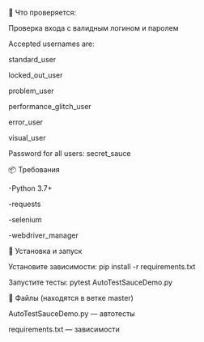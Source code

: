 📌 Что проверяется:

 Проверка входа с валидным логином и паролем

 Accepted usernames are:
 
standard_user

locked_out_user

problem_user

performance_glitch_user

error_user

visual_user

Password for all users:
secret_sauce

📦 Требования

-Python 3.7+

-requests

-selenium

-webdriver_manager

🚀 Установка и запуск

Установите зависимости:
pip install -r requirements.txt

Запустите тесты:
pytest AutoTestSauceDemo.py

🧾 Файлы (находятся в ветке master)

AutoTestSauceDemo.py — автотесты

requirements.txt — зависимости
